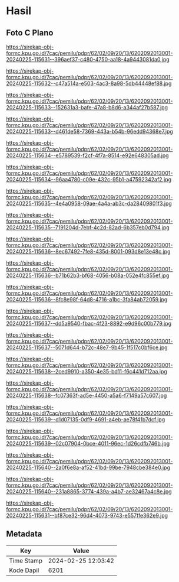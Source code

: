 # Hasil

## Foto C Plano

https://sirekap-obj-formc.kpu.go.id/7cac/pemilu/pdpr/62/02/09/20/13/6202092013001-20240225-115631--396aef37-c480-4750-aa18-4a9443081da0.jpg

https://sirekap-obj-formc.kpu.go.id/7cac/pemilu/pdpr/62/02/09/20/13/6202092013001-20240225-115632--c47a514a-e503-4ac3-8a98-5db44448ef88.jpg

https://sirekap-obj-formc.kpu.go.id/7cac/pemilu/pdpr/62/02/09/20/13/6202092013001-20240225-115633--152631a3-bafe-47a8-b8d6-a344af27b587.jpg

https://sirekap-obj-formc.kpu.go.id/7cac/pemilu/pdpr/62/02/09/20/13/6202092013001-20240225-115633--d461de58-7369-443a-b54b-96edd94368e7.jpg

https://sirekap-obj-formc.kpu.go.id/7cac/pemilu/pdpr/62/02/09/20/13/6202092013001-20240225-115634--e5789539-f2cf-4f7a-8514-e92e648305ad.jpg

https://sirekap-obj-formc.kpu.go.id/7cac/pemilu/pdpr/62/02/09/20/13/6202092013001-20240225-115634--96aa4780-c09e-432c-95b1-a47592342af2.jpg

https://sirekap-obj-formc.kpu.go.id/7cac/pemilu/pdpr/62/02/09/20/13/6202092013001-20240225-115635--4e4a0958-09ae-4a4a-ab3c-da28409801f3.jpg

https://sirekap-obj-formc.kpu.go.id/7cac/pemilu/pdpr/62/02/09/20/13/6202092013001-20240225-115635--7191204d-7ebf-4c2d-82ad-6b357eb0d794.jpg

https://sirekap-obj-formc.kpu.go.id/7cac/pemilu/pdpr/62/02/09/20/13/6202092013001-20240225-115636--8ec67492-7fe8-435d-8001-093d8e13e48c.jpg

https://sirekap-obj-formc.kpu.go.id/7cac/pemilu/pdpr/62/02/09/20/13/6202092013001-20240225-115636--b71b62b3-bf68-4056-b08a-052e4fc855ef.jpg

https://sirekap-obj-formc.kpu.go.id/7cac/pemilu/pdpr/62/02/09/20/13/6202092013001-20240225-115636--8fc8e98f-64d8-4716-a1bc-3fa84ab72059.jpg

https://sirekap-obj-formc.kpu.go.id/7cac/pemilu/pdpr/62/02/09/20/13/6202092013001-20240225-115637--dd5a9540-fbac-4f23-8892-e9d96c00b779.jpg

https://sirekap-obj-formc.kpu.go.id/7cac/pemilu/pdpr/62/02/09/20/13/6202092013001-20240225-115637--5071d644-b72c-48e7-9b45-1f517c0bf6ce.jpg

https://sirekap-obj-formc.kpu.go.id/7cac/pemilu/pdpr/62/02/09/20/13/6202092013001-20240225-115638--2ced9910-a350-4e35-bd11-f6c441d712aa.jpg

https://sirekap-obj-formc.kpu.go.id/7cac/pemilu/pdpr/62/02/09/20/13/6202092013001-20240225-115638--fc07363f-ad5e-4450-a5a6-f7149a57c607.jpg

https://sirekap-obj-formc.kpu.go.id/7cac/pemilu/pdpr/62/02/09/20/13/6202092013001-20240225-115639--d1d07135-0df9-4691-a4eb-ae78f41b7dcf.jpg

https://sirekap-obj-formc.kpu.go.id/7cac/pemilu/pdpr/62/02/09/20/13/6202092013001-20240225-115639--02c07904-0bce-4011-96ec-1d26cdfb746b.jpg

https://sirekap-obj-formc.kpu.go.id/7cac/pemilu/pdpr/62/02/09/20/13/6202092013001-20240225-115640--2a0f6e8a-af52-41bd-99be-7948cbe384e0.jpg

https://sirekap-obj-formc.kpu.go.id/7cac/pemilu/pdpr/62/02/09/20/13/6202092013001-20240225-115640--231a8865-3774-439a-a4b7-ae32467a4c8e.jpg

https://sirekap-obj-formc.kpu.go.id/7cac/pemilu/pdpr/62/02/09/20/13/6202092013001-20240225-115631--bf87ce32-96d4-4073-9743-e557ffe362e9.jpg


## Metadata

| Key        | Value               |
| ---------- | ------------------- |
| Time Stamp | 2024-02-25 12:03:42 |
| Kode Dapil | 6201                |



